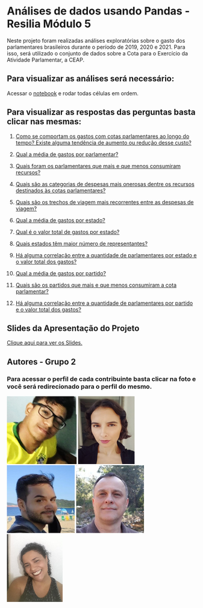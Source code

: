 
# Análises de dados usando Pandas - Resilia Módulo 5

Neste projeto foram realizadas análises exploratórias sobre o gasto dos parlamentares brasileiros durante o período de 2019, 2020 e 2021. Para isso, será utilizado o conjunto de dados sobre a Cota para o Exercício da Atividade Parlamentar, a CEAP.




## Para visualizar as análises será necessário:
Acessar o [notebook](https://colab.research.google.com/drive/1Q3SkE-yQE6Gxrr2C849L5paOa_3taqEl#scrollTo=QgQzPPtG0nmK) e rodar todas células em ordem.



## Para visualizar as respostas das perguntas basta clicar nas mesmas:

1. [Como se comportam os gastos com cotas parlamentares ao longo do tempo? Existe alguma tendência de aumento ou redução desse custo?](https://colab.research.google.com/drive/1Q3SkE-yQE6Gxrr2C849L5paOa_3taqEl#scrollTo=3F7N8QczSxow)

2. [Qual a média de gastos por parlamentar?](https://colab.research.google.com/drive/1Q3SkE-yQE6Gxrr2C849L5paOa_3taqEl#scrollTo=hJCdjuykvVoK)

3. [Quais foram os parlamentares que mais e que menos consumiram recursos?](https://colab.research.google.com/drive/1Q3SkE-yQE6Gxrr2C849L5paOa_3taqEl#scrollTo=u_F3vjFjvoa5)

4. [Quais são as categorias de despesas mais onerosas dentre os recursos destinados às cotas parlamentares?](https://colab.research.google.com/drive/1Q3SkE-yQE6Gxrr2C849L5paOa_3taqEl#scrollTo=w_irTC2svsUw)

5. [Quais são os trechos de viagem mais recorrentes entre as despesas de viagem?](https://colab.research.google.com/drive/1Q3SkE-yQE6Gxrr2C849L5paOa_3taqEl#scrollTo=lPwAzPAKvri_)

6. [Qual a média de gastos por estado?](https://colab.research.google.com/drive/1Q3SkE-yQE6Gxrr2C849L5paOa_3taqEl#scrollTo=LBhLBzuZvzCo)

7. [Qual é o valor total de gastos por estado?](https://colab.research.google.com/drive/1Q3SkE-yQE6Gxrr2C849L5paOa_3taqEl#scrollTo=6YVCWvyGwV2O)

8. [Quais estados têm maior número de representantes?](https://colab.research.google.com/drive/1Q3SkE-yQE6Gxrr2C849L5paOa_3taqEl#scrollTo=dxy0TwI8waKs)

9. [Há alguma correlação entre a quantidade de parlamentares por estado e o valor total dos gastos?](https://colab.research.google.com/drive/1Q3SkE-yQE6Gxrr2C849L5paOa_3taqEl#scrollTo=YJJ69ufBv2mH)

10. [Qual a média de gastos por partido?](https://colab.research.google.com/drive/1Q3SkE-yQE6Gxrr2C849L5paOa_3taqEl#scrollTo=7MW6s0fev38t)

11. [Quais são os partidos que mais e que menos consumiram a cota parlamentar?](https://colab.research.google.com/drive/1Q3SkE-yQE6Gxrr2C849L5paOa_3taqEl#scrollTo=qovnwmjUv5rT)

12. [Há alguma correlação entre a quantidade de parlamentares por partido e o valor total dos gastos?](https://colab.research.google.com/drive/1Q3SkE-yQE6Gxrr2C849L5paOa_3taqEl#scrollTo=_zEnM2dVv9W8)




## Slides da Apresentação do Projeto

[Clique aqui para ver os Slides.](https://docs.google.com/presentation/d/1C6CFQUvbGhtPgVnTvOE6WZNzvkrjZrYZ/edit?usp=sharing&ouid=116320725179666875133&rtpof=true&sd=true)

## Autores - Grupo 2
### Para acessar o perfil de cada contribuinte basta clicar na foto e você será redirecionado para o perfil do mesmo.

[![Bruno Arruda](./img/bruno_ccexpress.jpeg)][ss1]
[![Dayana Prado](./img/2.png)][ss2]
[![Gabriel Cincinato](./img/1_ccexpress.jpeg)][ss3]
[![Paulo Henrique](./img/5_ccexpress.jpeg)][ss4]
[![Taty](./img/3_ccexpress.jpeg)][ss5]

[ss1]: https://github.com/Shinferr
[ss2]: https://github.com/AyaMinue
[ss3]: https://github.com/gabrielcincinato
[ss4]: https://github.com/PHSFernandes
[ss5]: https://github.com/TatyCastelhanoc
